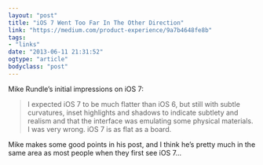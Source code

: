```yaml
---
layout: "post"
title: "iOS 7 Went Too Far In The Other Direction"
link: "https://medium.com/product-experience/9a7b4648fe8b"
tags: 
- "links"
date: "2013-06-11 21:31:52"
ogtype: "article"
bodyclass: "post"
---
```


Mike Rundle’s initial impressions on iOS 7:

> I expected iOS 7 to be much flatter than iOS 6, but still with subtle curvatures, inset highlights and shadows to indicate subtlety and realism and that the interface was emulating some physical materials. I was very wrong. iOS 7 is as flat as a board.

Mike makes some good points in his post, and I think he’s pretty much in the same area as most people when they first see iOS 7…